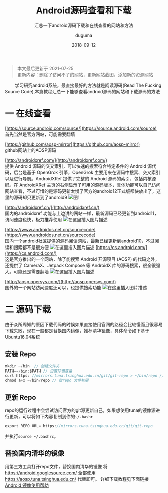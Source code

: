 ﻿---
layout:     post
title:      Android源码查看和下载
subtitle:   汇总一下android源码下载和在线查看的网站和方法
date:       2018-09-12
author:     duguma
header-img: img/article-bg.jpg
top: true
catalog: true
tags:
    - android
    - framework
---
> 本文最后更新于 2021-07-25   
> 更新内容：删除了访问不了的网站，更新网站截图，添加新的资源网站



 &emsp; &emsp;学习研究android系统，最直接最好的方法就是阅读源码(Read The Fucking Source Code),本篇教程汇总一下能够查看android源码的网站和下载源码的方法

# 一 在线查看
 [https://source.android.com/source/](https://source.android.com/source)  
 首先当然是官方网站，可能需要翻墙
 
 [https://github.com/aosp-mirror](https://github.com/aosp-mirror)  
 github网站上的AOSP源码
 
[http://androidxref.com/](http://androidxref.com/)  
提供 Android 源码的交叉索引，可以快速的搜索符合特定条件的 Android 源代码，后台是基于 OpenGrok 引擎，OpenGrok 主要用来在源码中搜索、交叉索引以及进行导航。AndroidXRef 提供了完整的 Android 源码的索引，包括内核源码。在 AndroidXRef 主页的右侧显示了可用的源码版本，具体功能可以自己访问网站查看，不过可惜的是源码更新太慢了官方的android12正式版都快放出了，这里的源码却只更新到了android9
![图1](https://img-blog.csdnimg.cn/37332dfd73ed40c9a6e36c23c141f6f6.png?x-oss-process=image,type_ZmFuZ3poZW5naGVpdGk,shadow_10,text_aHR0cHM6Ly9ibG9nLmNzZG4ubmV0L2FuZHJvaWRCZXlvbmQ=,size_16,color_FFFFFF,t_70)


[http://androidxref.cn/](http://androidxref.cn/)  
国内的androidxref 功能与上边讲的网站一样，最新源码已经更新到android11，访问速度也快，<bold>极力推荐使用</bold>
![在这里插入图片描述](https://img-blog.csdnimg.cn/aa8efa92c54f489d8958a84314f181dc.png?x-oss-process=image,type_ZmFuZ3poZW5naGVpdGk,shadow_10,text_aHR0cHM6Ly9ibG9nLmNzZG4ubmV0L2FuZHJvaWRCZXlvbmQ=,size_16,color_FFFFFF,t_70)

[https://www.androidos.net.cn/sourcecode](https://www.androidos.net.cn/sourcecode)  
国内一个android社区提供的源码阅读网站，最新已经更新到android10，不过阅读和搜索都不是很方便
![在这里插入图片描述](https://img-blog.csdnimg.cn/d10eb65bb2794710a3aaf772d0233e77.png?x-oss-process=image,type_ZmFuZ3poZW5naGVpdGk,shadow_10,text_aHR0cHM6Ly9ibG9nLmNzZG4ubmV0L2FuZHJvaWRCZXlvbmQ=,size_16,color_FFFFFF,t_70)
[https://cs.android.com/](https://cs.android.com/)  
这是官方推出的一个网站，除了能搜索 Android 开源项目 (AOSP) 的代码之外，还提供了 CameraX、Jetpack Compose 等 AndroidX 库的源码搜索，很全很强大。可能还是需要翻墙
![在这里插入图片描述](https://img-blog.csdnimg.cn/0e4b93a25c08457987b3fceeb3253911.png?x-oss-process=image,type_ZmFuZ3poZW5naGVpdGk,shadow_10,text_aHR0cHM6Ly9ibG9nLmNzZG4ubmV0L2FuZHJvaWRCZXlvbmQ=,size_16,color_FFFFFF,t_70)

[http://aosp.opersys.com/](http://aosp.opersys.com/)  
国外的一个网站访问速度还可以，也提供搜索功能
![在这里插入图片描述](https://img-blog.csdnimg.cn/d4f24349b26e42e5877b25d0ec10a5f0.png?x-oss-process=image,type_ZmFuZ3poZW5naGVpdGk,shadow_10,text_aHR0cHM6Ly9ibG9nLmNzZG4ubmV0L2FuZHJvaWRCZXlvbmQ=,size_16,color_FFFFFF,t_70)

# 二 源码下载
由于众所周知的原因下载代码的时候如果直接使用官网的路径会比较慢而且很容易下载失败，现在一般都是替换国内镜像，推荐清华镜像，具体命令如下基于Ubuntu16.04系统

## 安装 Repo
```java
mkdir ~/bin  // 创建文件夹
PATH=~/bin:$PATH // 设置环境变量
curl https: //mirrors.tuna.tsinghua.edu.cn/git/git-repo > ~/bin/repo // 下载repro到/bin/repo文件里
chmod a+x ~/bin/repo // 给repo 文件权限
```
## 更新 Repo
repo的运行过程中会尝试访问官方的git源更新自己，如果想使用tuna的镜像源进行更新，可以将如下内容复制到你的`~/.bashr`

```java
export REPO_URL= https://mirrors.tuna.tsinghua.edu.cn/git/git-repo
```
并执行`source ~/.bashrc`。

## 替换国内清华的镜像
用第三方工具打开repo文件，替换国内清华的镜像
将 https://android.googlesource.com/ 全部使用 https://aosp.tuna.tsinghua.edu.cn/ 代替即可。
详细下载教程见下面链接
[Android 镜像使用帮助](https://mirrors.tuna.tsinghua.edu.cn/help/AOSP/) 
